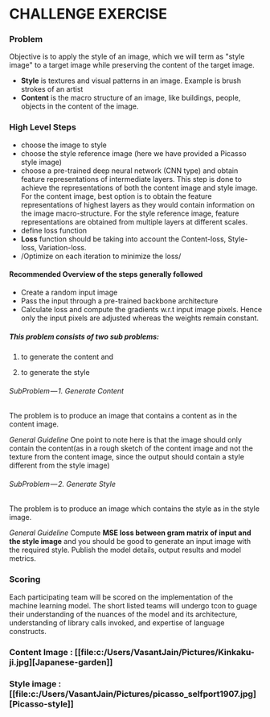 
# CHALLENGE EXERCISE


### Problem

Objective  is to apply the style of an image, which we will term as
"style image" to a target image while preserving the content of the
target image.


 - **Style** is textures and visual patterns in an image. Example is
   brush strokes of an artist
 - **Content** is the macro structure of an image, like buildings,
   people, objects in the content of the image.

### High Level Steps
 - choose the image to style
 - choose the style reference image (here we have provided a Picasso style image)
 - choose a pre-trained deep neural network (CNN type) and obtain
   feature representations of intermediate layers. This step is done
   to achieve the representations of both the content image and style
   image. For the content image, best option is to obtain the feature
   representations of highest layers as they would contain information
   on the image macro-structure. For the style reference image, feature
   representations are obtained from multiple layers at different
   scales.
 - define loss function
 -  **Loss** function should be taking into account the Content-loss, Style-loss, Variation-loss.
 - /Optimize on each iteration to minimize the loss/


#### Recommended Overview  of the steps generally followed
  - Create a random input image
  - Pass the input through a pre-trained backbone architecture
  - Calculate loss and compute the gradients w.r.t input image
    pixels. Hence only the input pixels are adjusted whereas the
    weights remain constant.

#####  *This problem consists of two sub problems:*
  1. to generate the content and 
   
  2. to generate the style    

###### SubProblem — 1. Generate Content
The problem is to produce an image that contains a content as in the
content image.

*General Guideline* 
One point to note here is that the image should only contain the
content(as in a rough sketch of the content image and not the texture
from the content image, since the output should contain a style
different from the style image)


######  SubProblem — 2. Generate Style
The problem is to produce an image which contains the style as in the
style image.  

*General Guideline*
Compute **MSE loss between gram matrix of input and the style image** and
you should be good to generate an input image with the required style.
Publish the model details, output results and model metrics.

###  Scoring 

Each participating team will be scored on the implementation of the
machine learning model. The short listed teams will undergo tcon to
guage their understanding of the nuances of the model and its
architecture, understanding of library calls invoked, and expertise of
language constructs.

### Content Image : [[file:c:/Users/VasantJain/Pictures/Kinkaku-ji.jpg][Japanese-garden]]
### Style image   :  [[file:c:/Users/VasantJain/Pictures/picasso_selfport1907.jpg][Picasso-style]]




